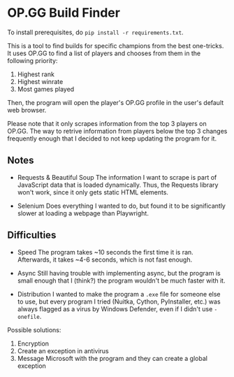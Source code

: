 # OP.GG Build Finder

To install prerequisites, do `pip install -r requirements.txt`.

This is a tool to find builds for specific champions from the best one-tricks. It uses OP.GG to find a list of players and chooses from them in the following priority:

1. Highest rank
2. Highest winrate
3. Most games played

Then, the program will open the player's OP.GG profile in the user's default web browser.

Please note that it only scrapes information from the top 3 players on OP.GG. The way to retrive information from players below the top 3 changes frequently enough that I decided to not keep updating the program for it.

## Notes

* Requests & Beautiful Soup
The information I want to scrape is part of JavaScript data that is loaded dynamically. Thus, the Requests library won't work, since it only gets static HTML elements.

* Selenium
Does everything I wanted to do, but found it to be significantly slower at loading a webpage than Playwright.

## Difficulties

* Speed
The program takes ~10 seconds the first time it is ran. Afterwards, it takes ~4-6 seconds, which is not fast enough.

* Async
Still having trouble with implementing async, but the program is small enough that I (think?) the program wouldn't be much faster with it.

* Distribution
I wanted to make the program a `.exe` file for someone else to use, but every program I tried (Nuitka, Cython, PyInstaller, etc.) was always flagged as a virus by Windows Defender, even if I didn't use `-onefile`.

Possible solutions:
1. Encryption
2. Create an exception in antivirus
3. Message Microsoft with the program and they can create a global exception
